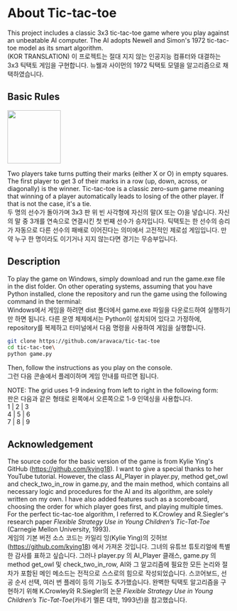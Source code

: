 # About Tic-tac-toe

This project includes a classic 3x3 tic-tac-toe game where you play against an unbeatable AI computer. The AI adopts Newell and Simon's 1972 tic-tac-toe model as its smart algorithm.<br/>
(KOR TRANSLATION) 이 프로젝트는 절대 지지 않는 인공지능 컴퓨터와 대결하는 3x3 틱택토 게임을 구현합니다. 뉴웰과 사이먼의 1972 틱택토 모델을 알고리즘으로 채택하였습니다.

## Basic Rules

<img src="https://github.com/aravaca/tic-tac-toe/assets/157980478/181351bb-eb24-40f3-bfb3-2b71541fc30b" width="120">

Two players take turns putting their marks (either X or O) in empty squares. The first player to get 3 of their marks in a row (up, down, across, or diagonally) is the winner. Tic-tac-toe is a classic zero-sum game meaning that winning of a player automatically leads to losing of the other player. If that is not the case, it's a tie. <br/>
두 명의 선수가 돌아가며 3x3 판 위 빈 사각형에 자신의 말(X 또는 O)을 넣습니다. 자신의 말 중 3개를 연속으로 연결시킨 첫 번째 선수가 승자입니다. 틱택토는 한 선수의 승리가 자동으로 다른 선수의 패배로 이어진다는 의미에서 고전적인 제로섬 게임입니다. 만약 누구 한 명이라도 이기거나 지지 않는다면 경기는 무승부입니다.

## Description

To play the game on Windows, simply download and run the game.exe file in the dist folder. On other operating systems, assuming that you have Python installed, clone the repository and run the game using the following command in the terminal:<br/>
Windows에서 게임을 하려면 dist 폴더에서 game.exe 파일을 다운로드하여 실행하기만 하면 됩니다. 다른 운영 체제에서는 Python이 설치되어 있다고 가정하에, repository를 복제하고 터미널에서 다음 명령을 사용하여 게임을 실행합니다.<br/>
```bash
git clone https://github.com/aravaca/tic-tac-toe
cd tic-tac-toe\
python game.py
```
Then, follow the instructions as you play on the console.<br/>
그런 다음 콘솔에서 플레이하며 게임 안내를 따르면 됩니다.

NOTE:
The grid uses 1-9 indexing from left to right in the following form:<br/>
판은 다음과 같은 형태로 왼쪽에서 오른쪽으로 1-9 인덱싱을 사용합니다. <br/>
1 | 2 | 3<br/>
4 | 5 | 6<br/>
7 | 8 | 9<br/>

## Acknowledgement
The source code for the basic version of the game is from Kylie Ying's GitHub (https://github.com/kying18). I want to give a special thanks to her YouTube tutorial. However, the class AI_Player in player.py, method get_owl and check_two_in_row in game.py, and the main method, which contains all necessary logic and procedures for the AI and its algorithm, are solely written on my own. I have also added features such as a scoreboard, choosing the order for which player goes first, and playing multiple times. For the perfect tic-tac-toe algorithm, I referred to K.Crowley and R.Siegler's research paper *Flexible Strategy Use in Young Children’s Tic-Tat-Toe* (Carnegie Mellon University, 1993).<br/>
게임의 기본 버전 소스 코드는 카일리 잉(Kylie Ying)의 깃허브(https://github.com/kying18) 에서 가져온 것입니다. 그녀의 유튜브 튜토리얼에 특별한 감사를 표하고 싶습니다. 그러나 player.py 의 AI_Player 클래스, game.py 의 method get_owl 및 check_two_in_row, AI와 그 알고리즘에 필요한 모든 논리와 절차가 포함된 메인 메소드는 전적으로 스스로의 힘으로 작성되었습니다. 스코어보드, 선공 순서 선택, 여러 번 플레이 등의 기능도 추가했습니다. 완벽한 틱택토 알고리즘을 구현하기 위해 K.Crowley와 R.Siegler의 논문 *Flexible Strategy Use in Young Children’s Tic-Tat-Toe*(카네기 멜론 대학, 1993년)을 참고했습니다.


